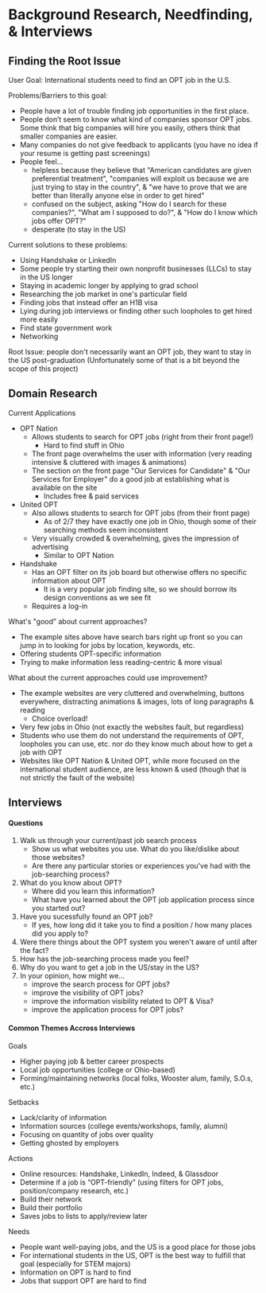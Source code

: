 # Background Research, Needfinding, & Interviews

## Finding the Root Issue

User Goal: International students need to find an OPT job in the U.S.

Problems/Barriers to this goal:
- People have a lot of trouble finding job opportunities in the first place.
- People don’t seem to know what kind of companies sponsor OPT jobs. Some think that big companies will hire you easily, others think that smaller companies are easier.
- Many companies do not give feedback to applicants (you have no idea if your resume is getting past screenings)
- People feel...
  - helpless because they believe that "American candidates are given preferential treatment", "companies will exploit us because we are just trying to stay in the country", & "we have to prove that we are better than literally anyone else in order to get hired"
  - confused on the subject, asking "How do I search for these companies?", "What am I supposed to do?", & "How do I know which jobs offer OPT?"
  - desperate (to stay in the US)

Current solutions to these problems:
- Using Handshake or LinkedIn
- Some people try starting their own nonprofit businesses (LLCs) to stay in the US longer
- Staying in academic longer by applying to grad school
- Researching the job market in one's particular field
- Finding jobs that instead offer an H1B visa
- Lying during job interviews or finding other such loopholes to get hired more easily
- Find state government work
- Networking

Root Issue: people don't necessarily want an OPT job, they want to stay in the US post-graduation (Unfortunately some of that is a bit beyond the scope of this project)

## Domain Research

Current Applications
- OPT Nation
  - Allows students to search for OPT jobs (right from their front page!)
    - Hard to find stuff in Ohio
  - The front page overwhelms the user with information (very reading intensive & cluttered with images & animations)
  - The section on the front page "Our Services for Candidate" & "Our Services for Employer" do a good job at establishing what is available on the site
    - Includes free & paid services
- United OPT
  - Also allows students to search for OPT jobs (from their front page)
    - As of 2/7 they have exactly one job in Ohio, though some of their searching methods seem inconsistent
  - Very visually crowded & overwhelming, gives the impression of advertising
    - Similar to OPT Nation
- Handshake
  - Has an OPT filter on its job board but otherwise offers no specific information about OPT
    - It is a very popular job finding site, so we should borrow its design conventions as we see fit
  - Requires a log-in

What's "good" about current approaches?
- The example sites above have search bars right up front so you can jump in to looking for jobs by location, keywords, etc.
- Offering students OPT-specific information
- Trying to make information less reading-centric & more visual

What about the current approaches could use improvement?
- The example websites are very cluttered and overwhelming, buttons everywhere, distracting animations & images, lots of long paragraphs & reading
  - Choice overload!
- Very few jobs in Ohio (not exactly the websites fault, but regardless)
- Students who use them do not understand the requirements of OPT, loopholes you can use, etc. nor do they know much about how to get a job with OPT
- Websites like OPT Nation & United OPT, while more focused on the international student audience, are less known & used (though that is not strictly the fault of the website)

## Interviews

#### Questions

1) Walk us through your current/past job search process
   - Show us what websites you use. What do you like/dislike about those websites?
   - Are there any particular stories or experiences you've had with the job-searching process?
2) What do you know about OPT?
   - Where did you learn this information?
   - What have you learned about the OPT job application process since you started out?
3) Have you sucessfully found an OPT job?
   - If yes, how long did it take you to find a position / how many places did you apply to?
4) Were there things about the OPT system you weren't aware of until after the fact?
5) How has the job-searching process made you feel?
6) Why do you want to get a job in the US/stay in the US?
7) In your opinion, how might we...
   - improve the search process for OPT jobs?
   - improve the visibility of OPT jobs?
   - improve the information visibility related to OPT & Visa?
   - improve the application process for OPT jobs?

#### Common Themes Accross Interviews

Goals
- Higher paying job & better career prospects
- Local job opportunities (college or Ohio-based)
- Forming/maintaining networks (local folks, Wooster alum, family, S.O.s, etc.)

Setbacks
- Lack/clarity of information
 - Information sources (college events/workshops, family, alumni)
- Focusing on quantity of jobs over quality
- Getting ghosted by employers

Actions
- Online resources: Handshake, LinkedIn, Indeed, & Glassdoor
- Determine if a job is “OPT-friendly” (using filters for OPT jobs, position/company research, etc.)
- Build their network
- Build their portfolio
- Saves jobs to lists to apply/review later

Needs
- People want well-paying jobs, and the US is a good place for those jobs
- For international students in the US, OPT is the best way to fulfill that goal (especially for STEM majors)
- Information on OPT is hard to find
- Jobs that support OPT are hard to find